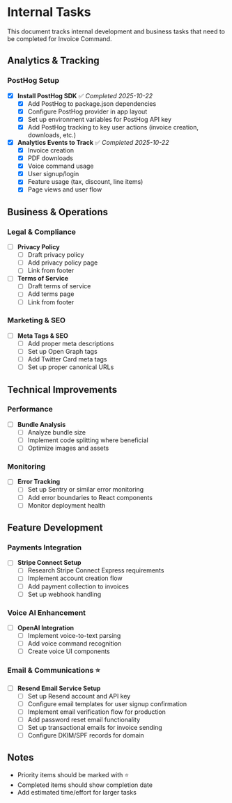 # Internal Tasks

This document tracks internal development and business tasks that need to be completed for Invoice Command.

## Analytics & Tracking

### PostHog Setup
- [x] **Install PostHog SDK** ✅ *Completed 2025-10-22*
  - [x] Add PostHog to package.json dependencies
  - [x] Configure PostHog provider in app layout
  - [x] Set up environment variables for PostHog API key
  - [x] Add PostHog tracking to key user actions (invoice creation, downloads, etc.)

- [x] **Analytics Events to Track** ✅ *Completed 2025-10-22*
  - [x] Invoice creation
  - [x] PDF downloads
  - [x] Voice command usage
  - [x] User signup/login
  - [x] Feature usage (tax, discount, line items)
  - [x] Page views and user flow

## Business & Operations

### Legal & Compliance
- [ ] **Privacy Policy**
  - [ ] Draft privacy policy
  - [ ] Add privacy policy page
  - [ ] Link from footer

- [ ] **Terms of Service**
  - [ ] Draft terms of service
  - [ ] Add terms page
  - [ ] Link from footer

### Marketing & SEO
- [ ] **Meta Tags & SEO**
  - [ ] Add proper meta descriptions
  - [ ] Set up Open Graph tags
  - [ ] Add Twitter Card meta tags
  - [ ] Set up proper canonical URLs

## Technical Improvements

### Performance
- [ ] **Bundle Analysis**
  - [ ] Analyze bundle size
  - [ ] Implement code splitting where beneficial
  - [ ] Optimize images and assets

### Monitoring
- [ ] **Error Tracking**
  - [ ] Set up Sentry or similar error monitoring
  - [ ] Add error boundaries to React components
  - [ ] Monitor deployment health

## Feature Development

### Payments Integration
- [ ] **Stripe Connect Setup**
  - [ ] Research Stripe Connect Express requirements
  - [ ] Implement account creation flow
  - [ ] Add payment collection to invoices
  - [ ] Set up webhook handling

### Voice AI Enhancement
- [ ] **OpenAI Integration**
  - [ ] Implement voice-to-text parsing
  - [ ] Add voice command recognition
  - [ ] Create voice UI components

### Email & Communications ⭐
- [ ] **Resend Email Service Setup**
  - [ ] Set up Resend account and API key
  - [ ] Configure email templates for user signup confirmation
  - [ ] Implement email verification flow for production
  - [ ] Add password reset email functionality
  - [ ] Set up transactional emails for invoice sending
  - [ ] Configure DKIM/SPF records for domain

## Notes

- Priority items should be marked with ⭐
- Completed items should show completion date
- Add estimated time/effort for larger tasks